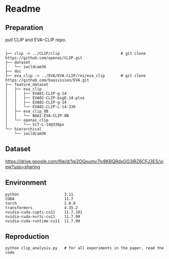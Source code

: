 # Readme
## Preparation

pull CLIP and EVA-CLIP repo.

```
.
├── clip -> ../CLIP/clip                           # git clone https://github.com/openai/CLIP.git
├── dataset
│   └── iwildcam36
├── doc
├── eva_clip -> ../EVA/EVA-CLIP/rei/eva_clip       # git clone https://github.com/baaivision/EVA.git
├── feature_dataset
│   ├── eva_clip
│   │   ├── EVA01-CLIP-g-14
│   │   ├── EVA02-CLIP-bigE-14-plus
│   │   ├── EVA02-CLIP-g-14
│   │   └── EVA02-CLIP-L-14-336
│   ├── eva_clip_8B
│   │   └── BAAI-EVA-CLIP-8B
│   └── openai_clip
│       └── ViT-L-14@336px
└── hierarchical
    └── iwildcam36
```

## Dataset

https://drive.google.com/file/d/1qj2OQxumv7lv8KBQRdxGG3lRZ6CFJ3ES/view?usp=sharing

## Environment

```
python                    3.11
CUDA                      11.7
torch                     2.0.0
transformers              4.35.2
nvidia-cuda-cupti-cu11    11.7.101
nvidia-cuda-nvrtc-cu11    11.7.99
nvidia-cuda-runtime-cu11  11.7.99
```


## Reproduction
```
python clip_analysis.py   # for all experiments in the paper, read the code
```

